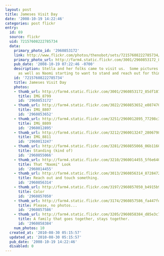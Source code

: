 ```yaml
---
layout: post
title: Jameses Visit Day
date: '2008-10-19 14:22:46'
categories: post flickr
entry:
  id: 69
  source: flickr
  uid: 72157608222785734
  data:
    primary_photo_id: '2960853172'
    link: http://www.flickr.com/photos/thenobot/sets/72157608222785734/
    primary_photo_url: http://farm4.static.flickr.com/3001/2960853172_85df1878ba_m.jpg
    pub_date: '2008-10-19 07:22:46 -0700'
    description: Stella and her folks came to visit us.  Some pictures of her in here,
      as well as Naomi starting to want to stand and reach out for things.
    id: '72157608222785734'
    title: Jameses Visit Day
    photos:
    - thumb_url: http://farm4.static.flickr.com/3001/2960853172_85df1878ba_s.jpg
      title: IMG_8799
      id: '2960853172'
    - thumb_url: http://farm4.static.flickr.com/3022/2960853652_e087470188_s.jpg
      title: IMG_8807
      id: '2960853652'
    - thumb_url: http://farm4.static.flickr.com/3251/2960012895_77298c3637_s.jpg
      title: IMG_8809
      id: '2960012895'
    - thumb_url: http://farm4.static.flickr.com/3212/2960013247_280679858a_s.jpg
      title: IMG_8811
      id: '2960013247'
    - thumb_url: http://farm4.static.flickr.com/3281/2960855066_06b1160b7a_s.jpg
      title: Standing (kind of)
      id: '2960855066'
    - thumb_url: http://farm4.static.flickr.com/3210/2960014455_5f6e6408f3_s.jpg
      title: That "Naomi" Look
      id: '2960014455'
    - thumb_url: http://farm4.static.flickr.com/3013/2960856314_872847278a_s.jpg
      title: Reach out and touch something.
      id: '2960856314'
    - thumb_url: http://farm4.static.flickr.com/3197/2960857050_b4915b98f4_s.jpg
      title: Color
      id: '2960857050'
    - thumb_url: http://farm4.static.flickr.com/3174/2960857586_fa447fd878_s.jpg
      title: Please, no photos...
      id: '2960857586'
    - thumb_url: http://farm4.static.flickr.com/3205/2960858384_d85e3c73de_s.jpg
      title: A family that goes together, stays together.
      id: '2960858384'
    num_photos: 10
  created_at: '2010-08-30 05:15:57'
  updated_at: '2010-08-30 05:15:57'
  pub_date: '2008-10-19 14:22:46'
  disabled: 0
---
```


